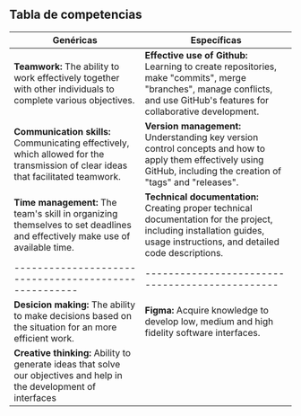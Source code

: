 ## Tabla de competencias

| Genéricas | Específicas |
|--|--|
| **Teamwork:** The ability to work effectively together with other individuals to complete various objectives. | **Effective use of Github:** Learning to create repositories, make "commits", merge "branches", manage conflicts, and use GitHub's features for collaborative development. |
| **Communication skills:** Communicating effectively, which allowed for the transmission of clear ideas that facilitated teamwork. | **Version management:** Understanding key version control concepts and how to apply them effectively using GitHub, including the creation of "tags" and "releases". |
| **Time management:** The team's skill in organizing themselves to set deadlines and effectively make use of available time. | **Technical documentation:** Creating proper technical documentation for the project, including installation guides, usage instructions, and detailed code descriptions.
|-----------------------------------------------------|-----------------------------------------------|
| **Desicion making:** The ability to make decisions based on the situation for an more efficient work. | **Figma:** Acquire knowledge to develop low, medium and high fidelity software interfaces. |
| **Creative thinking:** Ability to generate ideas that solve our objectives and help in the development of interfaces | 
